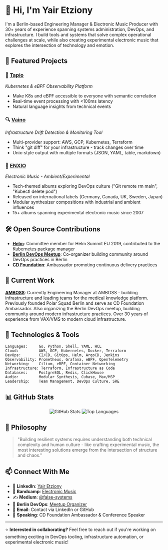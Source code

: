 # 👋 Hi, I'm Yair Etziony

I'm a Berlin-based Engineering Manager & Electronic Music Producer with 30+ years of experience spanning systems administration, DevOps, and infrastructure. I build tools and systems that solve complex operational challenges at scale, while also creating experimental electronic music that explores the intersection of technology and emotion.

## 🚀 Featured Projects

### 🌲 **[Tapio](https://github.com/yourusername/tapio)**
*Kubernetes & eBPF Observability Platform*
- Make K8s and eBPF accessible to everyone with semantic correlation
- Real-time event processing with <100ms latency
- Natural language insights from technical events

### 🔍 **[Vaino](https://github.com/yairfalse/vaino)**
*Infrastructure Drift Detection & Monitoring Tool*
- Multi-provider support: AWS, GCP, Kubernetes, Terraform
- Think "git diff" for your infrastructure - track changes over time
- Unix-style output with multiple formats (JSON, YAML, table, markdown)

### 🎵 **[ENXIO](https://yairetziony.bandcamp.com/)**
*Electronic Music - Ambient/Experimental*
- Tech-themed albums exploring DevOps culture ("Git remote rm main", "Kubectl delete pod")
- Released on international labels (Germany, Canada, UK, Sweden, Japan)
- Modular synthesizer compositions with industrial and ambient influences
- 15+ albums spanning experimental electronic music since 2007

## 🛠️ Open Source Contributions

- **[Helm](https://github.com/helm/helm)**: Committee member for Helm Summit EU 2019, contributed to the Kubernetes package manager
- **[Berlin DevOps Meetup](https://www.meetup.com/berlin-devops/)**: Co-organizer building community around DevOps practices in Berlin
- **[CD Foundation](https://cd.foundation/)**: Ambassador promoting continuous delivery practices

## 💼 Current Work

**[AMBOSS](https://amboss.com)**: Currently Engineering Manager at AMBOSS - building infrastructure and leading teams for the medical knowledge platform. Previously founded Polar Squad Berlin and serve as CD Foundation Ambassador. Also organizing the Berlin DevOps meetup, building community around modern infrastructure practices. Over 30 years of experience from VAX/VMS to modern cloud infrastructure.

## 🧰 Technologies & Tools

```
Languages:     Go, Python, Shell, YAML, HCL
Cloud:         AWS, GCP, Kubernetes, Docker, Terraform
DevOps:        CI/CD, GitOps, Helm, ArgoCD, Jenkins
Observability: Prometheus, Grafana, eBPF, OpenTelemetry
Networking:    Cilium, eBPF, Container Networking
Infrastructure: Terraform, Infrastructure as Code
Databases:     PostgreSQL, Redis, ClickHouse
Audio:         Modular Synthesis, Cubase, Max/MSP
Leadership:    Team Management, DevOps Culture, SRE
```

## 📊 GitHub Stats

<div align="center">
  <img src="https://github-readme-stats.vercel.app/api?username=yairfalse&show_icons=true&theme=dark&hide_border=true" alt="GitHub Stats" />
  <img src="https://github-readme-stats.vercel.app/api/top-langs/?username=yairfalse&layout=compact&theme=dark&hide_border=true" alt="Top Languages" />
</div>

## 🎯 Philosophy

> "Building resilient systems requires understanding both technical complexity and human culture - like crafting experimental music, the most interesting solutions emerge from the intersection of structure and chaos."

## 📫 Connect With Me

- 💼 **LinkedIn**: [Yair Etziony](https://linkedin.com/in/yair-etziony)
- 🎵 **Bandcamp**: [Electronic Music](https://yairetziony.bandcamp.com/)
- ✍️ **Medium**: [@false-systems](https://medium.com/@false-systems)
- 🏢 **Berlin DevOps**: [Meetup Organizer](https://www.meetup.com/berlin-devops/)
- 📧 **Email**: Contact via LinkedIn or GitHub
- 🎤 **Speaking**: CD Foundation Ambassador & Conference Speaker

---

⭐ **Interested in collaborating?** Feel free to reach out if you're working on something exciting in DevOps tooling, infrastructure automation, or experimental electronic music!
